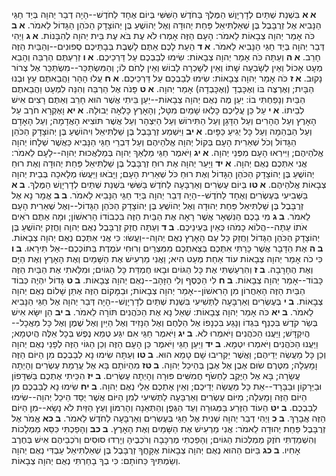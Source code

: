 **א א**  בִּשְׁנַת שְׁתַּיִם לְדָרְיָוֶשׁ הַמֶּלֶךְ בַּחֹדֶשׁ הַשִּׁשִּׁי בְּיוֹם אֶחָד לַחֹדֶשׁ--הָיָה דְבַר יְהוָה בְּיַד חַגַּי הַנָּבִיא אֶל זְרֻבָּבֶל בֶּן שְׁאַלְתִּיאֵל פַּחַת יְהוּדָה וְאֶל יְהוֹשֻׁעַ בֶּן יְהוֹצָדָק הַכֹּהֵן הַגָּדוֹל לֵאמֹר.
**א ב**  כֹּה אָמַר יְהוָה צְבָאוֹת לֵאמֹר:  הָעָם הַזֶּה אָמְרוּ לֹא עֶת בֹּא עֶת בֵּית יְהוָה לְהִבָּנוֹת.
**א ג**  וַיְהִי דְּבַר יְהוָה בְּיַד חַגַּי הַנָּבִיא לֵאמֹר.
**א ד**  הַעֵת לָכֶם אַתֶּם לָשֶׁבֶת בְּבָתֵּיכֶם סְפוּנִים--וְהַבַּיִת הַזֶּה חָרֵב.
**א ה**  וְעַתָּה כֹּה אָמַר יְהוָה צְבָאוֹת:  שִׂימוּ לְבַבְכֶם עַל דַּרְכֵיכֶם.
**א ו**  זְרַעְתֶּם הַרְבֵּה וְהָבֵא מְעָט אָכוֹל וְאֵין לְשָׂבְעָה שָׁתוֹ וְאֵין לְשָׁכְרָה לָבוֹשׁ וְאֵין לְחֹם לוֹ; וְהַמִּשְׂתַּכֵּר--מִשְׂתַּכֵּר אֶל צְרוֹר נָקוּב.
**א ז**  כֹּה אָמַר יְהוָה צְבָאוֹת:  שִׂימוּ לְבַבְכֶם עַל דַּרְכֵיכֶם.
**א ח**  עֲלוּ הָהָר וַהֲבֵאתֶם עֵץ וּבְנוּ הַבָּיִת; וְאֶרְצֶה בּוֹ וְאֶכָּבְדָ (וְאֶכָּבְדָה) אָמַר יְהוָה.
**א ט**  פָּנֹה אֶל הַרְבֵּה וְהִנֵּה לִמְעָט וַהֲבֵאתֶם הַבַּיִת וְנָפַחְתִּי בוֹ:  יַעַן מֶה נְאֻם יְהוָה צְבָאוֹת--יַעַן בֵּיתִי אֲשֶׁר הוּא חָרֵב וְאַתֶּם רָצִים אִישׁ לְבֵיתוֹ.
**א י**  עַל כֵּן עֲלֵיכֶם כָּלְאוּ שָׁמַיִם מִטָּל; וְהָאָרֶץ כָּלְאָה יְבוּלָהּ.
**א יא**  וָאֶקְרָא חֹרֶב עַל הָאָרֶץ וְעַל הֶהָרִים וְעַל הַדָּגָן וְעַל הַתִּירוֹשׁ וְעַל הַיִּצְהָר וְעַל אֲשֶׁר תּוֹצִיא הָאֲדָמָה; וְעַל הָאָדָם וְעַל הַבְּהֵמָה וְעַל כָּל יְגִיעַ כַּפָּיִם.
**א יב**  וַיִּשְׁמַע זְרֻבָּבֶל בֶּן שַׁלְתִּיאֵל וִיהוֹשֻׁעַ בֶּן יְהוֹצָדָק הַכֹּהֵן הַגָּדוֹל וְכֹל שְׁאֵרִית הָעָם בְּקוֹל יְהוָה אֱלֹהֵיהֶם וְעַל דִּבְרֵי חַגַּי הַנָּבִיא כַּאֲשֶׁר שְׁלָחוֹ יְהוָה אֱלֹהֵיהֶם; וַיִּירְאוּ הָעָם מִפְּנֵי יְהוָה.
**א יג**  וַיֹּאמֶר חַגַּי מַלְאַךְ יְהוָה בְּמַלְאֲכוּת יְהוָה--לָעָם לֵאמֹר:  אֲנִי אִתְּכֶם נְאֻם יְהוָה.
**א יד**  וַיָּעַר יְהוָה אֶת רוּחַ זְרֻבָּבֶל בֶּן שַׁלְתִּיאֵל פַּחַת יְהוּדָה וְאֶת רוּחַ יְהוֹשֻׁעַ בֶּן יְהוֹצָדָק הַכֹּהֵן הַגָּדוֹל וְאֶת רוּחַ כֹּל שְׁאֵרִית הָעָם; וַיָּבֹאוּ וַיַּעֲשׂוּ מְלָאכָה בְּבֵית יְהוָה צְבָאוֹת אֱלֹהֵיהֶם.
**א טו**  בְּיוֹם עֶשְׂרִים וְאַרְבָּעָה לַחֹדֶשׁ בַּשִּׁשִּׁי בִּשְׁנַת שְׁתַּיִם לְדָרְיָוֶשׁ הַמֶּלֶךְ.
**ב א**  בַּשְּׁבִיעִי בְּעֶשְׂרִים וְאֶחָד לַחֹדֶשׁ--הָיָה דְּבַר יְהוָה בְּיַד חַגַּי הַנָּבִיא לֵאמֹר.
**ב ב**  אֱמָר נָא אֶל זְרֻבָּבֶל בֶּן שַׁלְתִּיאֵל פַּחַת יְהוּדָה וְאֶל יְהוֹשֻׁעַ בֶּן יְהוֹצָדָק הַכֹּהֵן הַגָּדוֹל--וְאֶל שְׁאֵרִית הָעָם לֵאמֹר.
**ב ג**  מִי בָכֶם הַנִּשְׁאָר אֲשֶׁר רָאָה אֶת הַבַּיִת הַזֶּה בִּכְבוֹדוֹ הָרִאשׁוֹן; וּמָה אַתֶּם רֹאִים אֹתוֹ עַתָּה--הֲלוֹא כָמֹהוּ כְּאַיִן בְּעֵינֵיכֶם.
**ב ד**  וְעַתָּה חֲזַק זְרֻבָּבֶל נְאֻם יְהוָה וַחֲזַק יְהוֹשֻׁעַ בֶּן יְהוֹצָדָק הַכֹּהֵן הַגָּדוֹל וַחֲזַק כָּל עַם הָאָרֶץ נְאֻם יְהוָה--וַעֲשׂוּ:  כִּי אֲנִי אִתְּכֶם נְאֻם יְהוָה צְבָאוֹת.
**ב ה**  אֶת הַדָּבָר אֲשֶׁר כָּרַתִּי אִתְּכֶם בְּצֵאתְכֶם מִמִּצְרַיִם וְרוּחִי עֹמֶדֶת בְּתוֹכְכֶם--אַל תִּירָאוּ.
**ב ו**  כִּי כֹה אָמַר יְהוָה צְבָאוֹת עוֹד אַחַת מְעַט הִיא; וַאֲנִי מַרְעִישׁ אֶת הַשָּׁמַיִם וְאֶת הָאָרֶץ וְאֶת הַיָּם וְאֶת הֶחָרָבָה.
**ב ז**  וְהִרְעַשְׁתִּי אֶת כָּל הַגּוֹיִם וּבָאוּ חֶמְדַּת כָּל הַגּוֹיִם; וּמִלֵּאתִי אֶת הַבַּיִת הַזֶּה כָּבוֹד--אָמַר יְהוָה צְבָאוֹת.
**ב ח**  לִי הַכֶּסֶף וְלִי הַזָּהָב--נְאֻם יְהוָה צְבָאוֹת.
**ב ט**  גָּדוֹל יִהְיֶה כְּבוֹד הַבַּיִת הַזֶּה הָאַחֲרוֹן מִן הָרִאשׁוֹן--אָמַר יְהוָה צְבָאוֹת; וּבַמָּקוֹם הַזֶּה אֶתֵּן שָׁלוֹם נְאֻם יְהוָה צְבָאוֹת.
**ב י**  בְּעֶשְׂרִים וְאַרְבָּעָה לַתְּשִׁיעִי בִּשְׁנַת שְׁתַּיִם לְדָרְיָוֶשׁ--הָיָה דְּבַר יְהוָה אֶל חַגַּי הַנָּבִיא לֵאמֹר.
**ב יא**  כֹּה אָמַר יְהוָה צְבָאוֹת:  שְׁאַל נָא אֶת הַכֹּהֲנִים תּוֹרָה לֵאמֹר.
**ב יב**  הֵן יִשָּׂא אִישׁ בְּשַׂר קֹדֶשׁ בִּכְנַף בִּגְדוֹ וְנָגַע בִּכְנָפוֹ אֶל הַלֶּחֶם וְאֶל הַנָּזִיד וְאֶל הַיַּיִן וְאֶל שֶׁמֶן וְאֶל כָּל מַאֲכָל--הֲיִקְדָּשׁ; וַיַּעֲנוּ הַכֹּהֲנִים וַיֹּאמְרוּ לֹא.
**ב יג**  וַיֹּאמֶר חַגַּי אִם יִגַּע טְמֵא נֶפֶשׁ בְּכָל אֵלֶּה הֲיִטְמָא; וַיַּעֲנוּ הַכֹּהֲנִים וַיֹּאמְרוּ יִטְמָא.
**ב יד**  וַיַּעַן חַגַּי וַיֹּאמֶר כֵּן הָעָם הַזֶּה וְכֵן הַגּוֹי הַזֶּה לְפָנַי נְאֻם יְהוָה וְכֵן כָּל מַעֲשֵׂה יְדֵיהֶם; וַאֲשֶׁר יַקְרִיבוּ שָׁם טָמֵא הוּא.
**ב טו**  וְעַתָּה שִׂימוּ נָא לְבַבְכֶם מִן הַיּוֹם הַזֶּה וָמָעְלָה; מִטֶּרֶם שׂוּם אֶבֶן אֶל אֶבֶן בְּהֵיכַל יְהוָה.
**ב טז**  מִהְיוֹתָם בָּא אֶל עֲרֵמַת עֶשְׂרִים וְהָיְתָה עֲשָׂרָה; בָּא אֶל הַיֶּקֶב לַחְשֹׂף חֲמִשִּׁים פּוּרָה וְהָיְתָה עֶשְׂרִים.
**ב יז**  הִכֵּיתִי אֶתְכֶם בַּשִּׁדָּפוֹן וּבַיֵּרָקוֹן וּבַבָּרָד--אֵת כָּל מַעֲשֵׂה יְדֵיכֶם; וְאֵין אֶתְכֶם אֵלַי נְאֻם יְהוָה.
**ב יח**  שִׂימוּ נָא לְבַבְכֶם מִן הַיּוֹם הַזֶּה וָמָעְלָה; מִיּוֹם עֶשְׂרִים וְאַרְבָּעָה לַתְּשִׁיעִי לְמִן הַיּוֹם אֲשֶׁר יֻסַּד הֵיכַל יְהוָה--שִׂימוּ לְבַבְכֶם.
**ב יט**  הַעוֹד הַזֶּרַע בַּמְּגוּרָה וְעַד הַגֶּפֶן וְהַתְּאֵנָה וְהָרִמּוֹן וְעֵץ הַזַּיִת לֹא נָשָׂא--מִן הַיּוֹם הַזֶּה אֲבָרֵךְ.
**ב כ**  וַיְהִי דְבַר יְהוָה שֵׁנִית אֶל חַגַּי בְּעֶשְׂרִים וְאַרְבָּעָה לַחֹדֶשׁ לֵאמֹר.
**ב כא**  אֱמֹר אֶל זְרֻבָּבֶל פַּחַת יְהוּדָה לֵאמֹר:  אֲנִי מַרְעִישׁ אֶת הַשָּׁמַיִם וְאֶת הָאָרֶץ.
**ב כב**  וְהָפַכְתִּי כִּסֵּא מַמְלָכוֹת וְהִשְׁמַדְתִּי חֹזֶק מַמְלְכוֹת הַגּוֹיִם; וְהָפַכְתִּי מֶרְכָּבָה וְרֹכְבֶיהָ וְיָרְדוּ סוּסִים וְרֹכְבֵיהֶם אִישׁ בְּחֶרֶב אָחִיו.
**ב כג**  בַּיּוֹם הַהוּא נְאֻם יְהוָה צְבָאוֹת אֶקָּחֲךָ זְרֻבָּבֶל בֶּן שְׁאַלְתִּיאֵל עַבְדִּי נְאֻם יְהוָה וְשַׂמְתִּיךָ כַּחוֹתָם:  כִּי בְךָ בָחַרְתִּי נְאֻם יְהוָה צְבָאוֹת.
